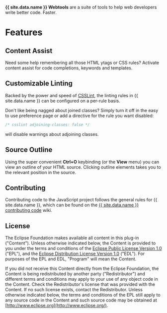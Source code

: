 **{{ site.data.name }} Webtools** are a suite of tools to help web developers write better code. Faster.

# Features

## Content Assist

Need some help remembering all those HTML ytags or CSS rules? Activate content assist for code completions, keywords and templates.

## Customizable Linting

Backed by the power and speed of [CSSLint](https://github.com/csslint/csslint), the linting rules in {{ site.data.name }} can be configured on a per-rule basis. 

Don't like being nagged about joined classes? Simply turn it off in the easy to use preference page or add a directive for the rule you want disabled:
```css
/* csslint adjoining-classes: false */
```

will disable warnings about adjoining classes.

## Source Outline

Using the super convenient **Ctrl+O** keybinding (or the **View** menu) you can view an outline of your HTML source. Clicking outline elements 
takes you to the relevant position in the source.

## Contributing

Contributing code to the JavaScript project follows the general rules for {{ site.data.name }}, which can
be found on the [{{ site.data.name }} contributing code](https://wiki.eclipse.org/Orion/Contributing_Code) wiki.

## License

The Eclipse Foundation makes available all content in this plug-in (&quot;Content&quot;).  Unless otherwise 
indicated below, the Content is provided to you under the terms and conditions of the
[Eclipse Public License Version 1.0](http://www.eclipse.org/legal/epl-v10.html)
(&quot;EPL&quot;), and the [Eclipse Distribution License Version 1.0](http://www.eclipse.org/org/documents/edl-v10.html) 
(&quot;EDL&quot;). For purposes of the EPL and EDL, &quot;Program&quot; will mean the Content.
		
If you did not receive this Content directly from the Eclipse Foundation, the Content is 
being redistributed by another party (&quot;Redistributor&quot;) and different terms and conditions may
apply to your use of any object code in the Content.  Check the Redistributor's license that was 
provided with the Content.  If no such license exists, contact the Redistributor.  Unless otherwise
indicated below, the terms and conditions of the EPL still apply to any source code in the Content
and such source code may be obtained at [http://www.eclipse.org](http://www.eclipse.org/).
